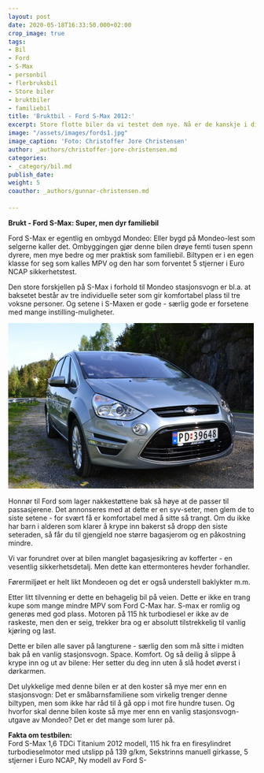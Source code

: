 ```yaml
---
layout: post
date: 2020-05-18T16:33:50.000+02:00
crop_image: true
tags:
- Bil
- Ford
- S-Max
- personbil
- flerbruksbil
- Store biler
- bruktbiler
- familiebil
title: 'Bruktbil - Ford S-Max 2012:'
excerpt: Store flotte biler da vi testet dem nye. Nå er de kanskje i din prisklasse?
image: "/assets/images/fords1.jpg"
image_caption: 'Foto: Christoffer Jore Christensen'
author: _authors/christoffer-jore-christensen.md
categories:
- _category/bil.md
publish_date: 
weight: 5
coauthor: _authors/gunnar-christensen.md

---
```

**Brukt - Ford S-Max: Super, men dyr familiebil**

Ford S-Max er egentlig en ombygd Mondeo: Eller bygd på Mondeo-lest som selgerne kaller det. Ombyggingen gjør denne bilen drøye femti tusen spenn dyrere, men mye bedre og mer praktisk som familiebil. Biltypen er i en egen klasse for seg som kalles MPV og den har som forventet 5 stjerner i Euro NCAP sikkerhetstest.

Den store forskjellen på S-Max i forhold til Mondeo stasjonsvogn er bl.a. at baksetet består av tre individuelle seter som gir komfortabel plass til tre voksne personer. Og setene i S-Maxen er gode - særlig gode er forsetene med mange instilling-muligheter.

![](/assets/images/fords3.jpg)

Honnør til Ford som lager nakkestøttene bak så høye at de passer til passasjerene. Det annonseres med at dette er en syv-seter, men glem de to siste setene - for svært få er komfortabel med å sitte så trangt. Om du ikke har barn i alderen som klarer å krype inn bakerst så dropp den siste seteraden, så får du til gjengjeld noe større bagasjerom og en påkostning mindre.

Vi var forundret over at bilen manglet bagasjesikring av kofferter - en vesentlig sikkerhetsdetalj. Men dette kan ettermonteres hevder forhandler.

Førermiljøet er helt likt Mondeoen og det er også understell baklykter m.m.

Etter litt tilvenning er dette en behagelig bil på veien. Dette er ikke en trang kupe som mange mindre MPV som Ford C-Max har. S-max er romlig og generøs med god plass. Motoren på 115 hk turbodiesel er ikke av de raskeste, men den er seig, trekker bra og er absolutt tilstrekkelig til vanlig kjøring og last.

Dette er bilen alle saver på langturene - særlig den som må sitte i midten bak på en vanlig stasjonsvogn. Space. Komfort. Og så deilig å slippe å krype inn og ut av bilene: Her setter du deg inn uten å slå hodet øverst i dørkarmen.

Det ulykkelige med denne bilen er at den koster så mye mer enn en stasjonsvogn: Det er småbarnsfamiliene som virkelig trenger denne biltypen, men som ikke har råd til å gå opp i mot fire hundre tusen. Og hvorfor skal denne bilen koste så mye mer enn en vanlig stasjonsvogn-utgave av Mondeo? Det er det mange som lurer på.

**Fakta om testbilen:**  
Ford S-Max 1,6 TDCi Titanium 2012 modell, 115 hk fra en firesylindret turbodieselmotor med utslipp på 139 g/km, Sekstrinns manuell girkasse, 5 stjerner i Euro NCAP, Ny modell av Ford S-